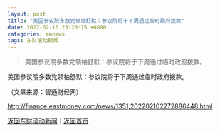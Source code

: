 ```yaml
---
layout: post
title: "美国参议院多数党领袖舒默：参议院将于下周通过临时政府拨款"
date: 2022-02-10 23:20:15 +0800
categories: emnews
tags: 东财滚动新闻
---
```

> 美国参议院多数党领袖舒默：参议院将于下周通过临时政府拨款。

<p>美国参议院多数党领袖舒默：参议院将于下周通过临时政府拨款。</p><p class="em_media">（文章来源：智通财经网）</p>

<http://finance.eastmoney.com/news/1351,202202102272886448.html>

[返回东财滚动新闻](//finews.withounder.com/emnews/)｜[返回首页](//finews.withounder.com/)